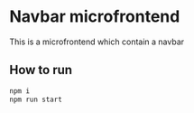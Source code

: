 # Navbar microfrontend

This is a microfrontend which contain a navbar

## How to run
```javascript
npm i
npm run start
```
